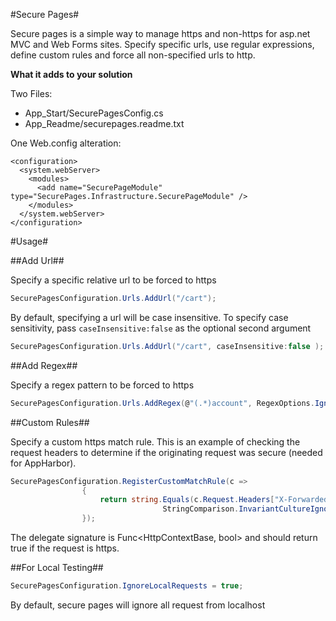 #Secure Pages#

Secure pages is a simple way to manage https and non-https for asp.net MVC and Web Forms sites.  Specify specific urls, use regular expressions, define custom rules and force all non-specified urls to http.  

**What it adds to your solution**

Two Files:

- App_Start/SecurePagesConfig.cs
- App_Readme/securepages.readme.txt

One Web.config alteration:

```
<configuration>
  <system.webServer>
    <modules>
      <add name="SecurePageModule" type="SecurePages.Infrastructure.SecurePageModule" />
    </modules>
  </system.webServer>
</configuration>
```

#Usage#

##Add Url##

Specify a specific relative url to be forced to https

```C#
SecurePagesConfiguration.Urls.AddUrl("/cart");
```

By default, specifying a url will be case insensitive.  To specify case sensitivity, pass `caseInsensitive:false` as the optional second argument

```C#
SecurePagesConfiguration.Urls.AddUrl("/cart", caseInsensitive:false );
```

##Add Regex##

Specify a regex pattern to be forced to https

```C#
SecurePagesConfiguration.Urls.AddRegex(@"(.*)account", RegexOptions.IgnoreCase | RegexOptions.Compiled | RegexOptions.Singleline);
```

##Custom Rules##

Specify a custom https match rule.  This is an example of checking the request headers to determine if the originating request was secure (needed for AppHarbor).

```C#
SecurePagesConfiguration.RegisterCustomMatchRule(c =>
                {
                    return string.Equals(c.Request.Headers["X-Forwarded-Proto"], "https",
                                  StringComparison.InvariantCultureIgnoreCase);
                });
```

The delegate signature is Func<HttpContextBase, bool> and should return true if the request is https.

##For Local Testing##

```C#
SecurePagesConfiguration.IgnoreLocalRequests = true;
```

By default, secure pages will ignore all request from localhost






